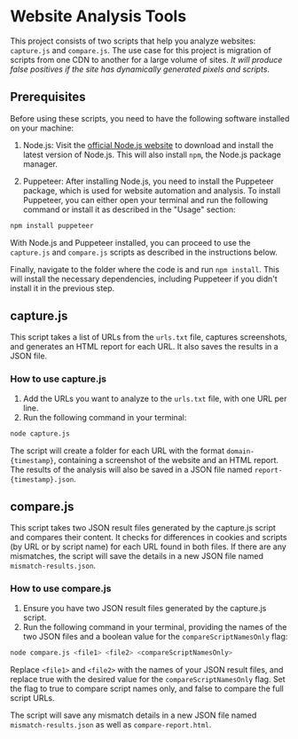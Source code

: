 # Website Analysis Tools

This project consists of two scripts that help you analyze websites: `capture.js` and `compare.js`. The use case for this project is migration of scripts from one CDN to another for a large volume of sites. *It will produce false positives if the site has dynamically generated pixels and scripts*. 

## Prerequisites

Before using these scripts, you need to have the following software installed on your machine:

1. Node.js: Visit the [official Node.js website](https://nodejs.org/) to download and install the latest version of Node.js. This will also install `npm`, the Node.js package manager.

2. Puppeteer: After installing Node.js, you need to install the Puppeteer package, which is used for website automation and analysis. To install Puppeteer, you can either open your terminal and run the following command or install it as described in the "Usage" section:

```bash
npm install puppeteer
```
With Node.js and Puppeteer installed, you can proceed to use the `capture.js` and `compare.js` scripts as described in the instructions below.

Finally, navigate to the folder where the code is and run `npm install`. This will install the necessary dependencies, including Puppeteer if you didn't install it in the previous step.

## capture.js

This script takes a list of URLs from the `urls.txt` file, captures screenshots, and generates an HTML report for each URL. It also saves the results in a JSON file.

### How to use capture.js

1. Add the URLs you want to analyze to the `urls.txt` file, with one URL per line.
2. Run the following command in your terminal:

```bash
node capture.js
```

The script will create a folder for each URL with the format `domain-{timestamp}`, containing a screenshot of the website and an HTML report. The results of the analysis will also be saved in a JSON file named `report-{timestamp}.json`.

## compare.js
This script takes two JSON result files generated by the capture.js script and compares their content. It checks for differences in cookies and scripts (by URL or by script name) for each URL found in both files. If there are any mismatches, the script will save the details in a new JSON file named `mismatch-results.json`.

### How to use compare.js
1. Ensure you have two JSON result files generated by the capture.js script.
2. Run the following command in your terminal, providing the names of the two JSON files and a boolean value for the `compareScriptNamesOnly` flag:
   
```bash
node compare.js <file1> <file2> <compareScriptNamesOnly>
```

Replace `<file1>` and `<file2>` with the names of your JSON result files, and replace true with the desired value for the `compareScriptNamesOnly` flag. Set the flag to true to compare script names only, and false to compare the full script URLs.

The script will save any mismatch details in a new JSON file named `mismatch-results.json` as well as `compare-report.html`.
